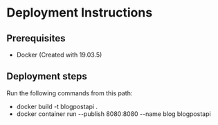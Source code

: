 # Deployment Instructions

## Prerequisites
* Docker (Created with 19.03.5)

## Deployment steps
Run the following commands from this path:
* docker build -t blogpostapi . 
* docker container run --publish 8080:8080 --name blog blogpostapi